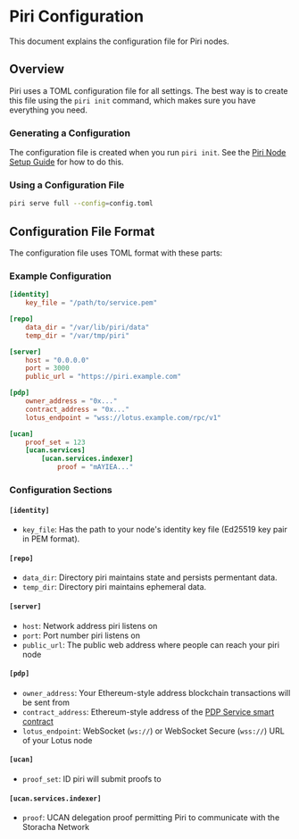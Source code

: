 # Piri Configuration

This document explains the configuration file for Piri nodes.

## Overview

Piri uses a TOML configuration file for all settings. The best way is to create this file using the `piri init` command, which makes sure you have everything you need.

### Generating a Configuration

The configuration file is created when you run `piri init`. See the [Piri Node Setup Guide](../guides/piri-server.md#initialize-your-piri-node) for how to do this.

### Using a Configuration File

```bash
piri serve full --config=config.toml
```

## Configuration File Format

The configuration file uses TOML format with these parts:

### Example Configuration

```toml
[identity]
	key_file = "/path/to/service.pem"

[repo]
	data_dir = "/var/lib/piri/data"
	temp_dir = "/var/tmp/piri"

[server]
	host = "0.0.0.0"
	port = 3000
	public_url = "https://piri.example.com"

[pdp]
	owner_address = "0x..."
	contract_address = "0x..."
	lotus_endpoint = "wss://lotus.example.com/rpc/v1"

[ucan]
	proof_set = 123
	[ucan.services]
		[ucan.services.indexer]
			proof = "mAYIEA..."
```

### Configuration Sections

#### `[identity]`
- `key_file`: Has the path to your node's identity key file (Ed25519 key pair in PEM format).

#### `[repo]`
- `data_dir`: Directory piri maintains state and persists permentant data.
- `temp_dir`: Directory piri maintains ephemeral data.

#### `[server]`
- `host`: Network address piri listens on
- `port`: Port number piri listens on
- `public_url`: The public web address where people can reach your piri node

#### `[pdp]`
- `owner_address`: Your Ethereum-style address blockchain transactions will be sent from
- `contract_address`: Ethereum-style address of the [PDP Service smart contract](https://github.com/FilOzone/pdp/?tab=readme-ov-file#v110)
- `lotus_endpoint`: WebSocket (`ws://`) or WebSocket Secure (`wss://`) URL of your Lotus node

#### `[ucan]`
- `proof_set`: ID piri will submit proofs to

#### `[ucan.services.indexer]`
- `proof`: UCAN delegation proof permitting Piri to communicate with the Storacha Network
